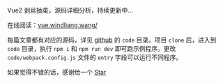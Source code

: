 Vue2 剥丝抽茧，源码详细分析，持续更新中...

在线阅读：[vue.windliang.wang/](https://vue.windliang.wang/)

每篇文章都有对应的源码，详见 [github](https://github.com/wind-liang/vue2) 的 `code` 目录。项目 `clone` 后，进入到 `code` 目录，执行 `npm i` 和 `npm run dev` 即可跑示例程序。更改 `code/webpack.config.js` 文件的 `entry` 字段可以运行不同程序。

如果觉得不错的话，感谢给一个 [Star](https://github.com/wind-liang/vue2)
